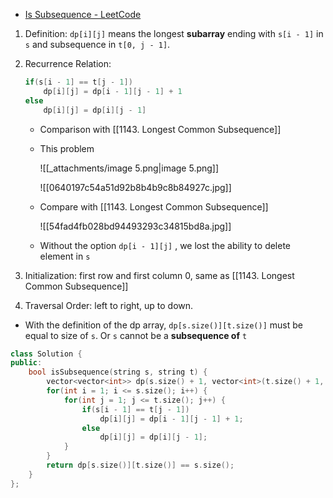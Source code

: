 - [Is Subsequence - LeetCode](https://leetcode.com/problems/is-subsequence/description/)

1. Definition: `dp[i][j]` means the longest **subarray** ending with `s[i - 1]` in `s` and subsequence in `t[0, j - 1]`.
2. Recurrence Relation: 
    
    ```Java
    if(s[i - 1] == t[j - 1])
    	dp[i][j] = dp[i - 1][j - 1] + 1
    else
    	dp[i][j] = dp[i][j - 1]
    ```
    
    - Comparison with [[1143. Longest Common Subsequence]]
    - This problem
        
        ![[_attachments/image 5.png|image 5.png]]
        
        ![[0640197c54a51d92b8b4b9c8b84927c.jpg]]
        
    - Compare with [[1143. Longest Common Subsequence]]
        
        ![[54fad4fb028bd94493293c34815bd8a.jpg]]
        
    - Without the option `dp[i - 1][j]` , we lost the ability to delete element in `s`
3. Initialization: first row and first column 0, same as [[1143. Longest Common Subsequence]]
4. Traversal Order: left to right, up to down.

- With the definition of the dp array, `dp[s.size()][t.size()]` must be equal to size of `s`. Or `s` cannot be a **subsequence of** `t`

```C++
class Solution {
public:
    bool isSubsequence(string s, string t) {
        vector<vector<int>> dp(s.size() + 1, vector<int>(t.size() + 1, 0));
        for(int i = 1; i <= s.size(); i++) {
            for(int j = 1; j <= t.size(); j++) {
                if(s[i - 1] == t[j - 1])
                    dp[i][j] = dp[i - 1][j - 1] + 1;
                else
                    dp[i][j] = dp[i][j - 1];
            }
        }
        return dp[s.size()][t.size()] == s.size();
    }
};
```